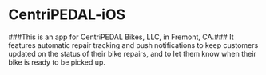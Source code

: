# CentriPEDAL-iOS

###This is an app for CentriPEDAL Bikes, LLC, in Fremont, CA.###
It features automatic repair tracking and push notifications to keep customers updated on the status of their bike repairs, and to let them know when their bike is ready to be picked up.
